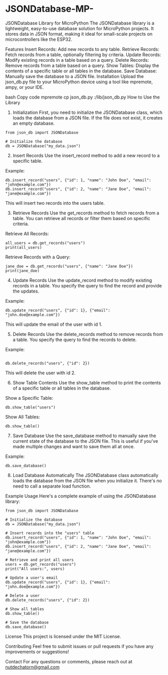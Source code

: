 # JSONDatabase-MP-
JSONDatabase Library for MicroPython
The JSONDatabase library is a lightweight, easy-to-use database solution for MicroPython projects. It stores data in JSON format, making it ideal for small-scale projects on microcontrollers like the ESP32.

Features
Insert Records: Add new records to any table.
Retrieve Records: Fetch records from a table, optionally filtering by criteria.
Update Records: Modify existing records in a table based on a query.
Delete Records: Remove records from a table based on a query.
Show Tables: Display the contents of a specific table or all tables in the database.
Save Database: Manually save the database to a JSON file.
Installation
Upload the json_db.py file to your MicroPython device using a tool like mpremote, ampy, or your IDE.

bash
Copy code
mpremote cp json_db.py :/lib/json_db.py
How to Use the Library
1. Initialization
First, you need to initialize the JSONDatabase class, which loads the database from a JSON file. If the file does not exist, it creates an empty database.

```
from json_db import JSONDatabase

# Initialize the database
db = JSONDatabase("my_data.json")

```

2. Insert Records
Use the insert_record method to add a new record to a specific table.

Example:

```
db.insert_record("users", {"id": 1, "name": "John Doe", "email": "john@example.com"})
db.insert_record("users", {"id": 2, "name": "Jane Doe", "email": "jane@example.com"})
```


This will insert two records into the users table.



3. Retrieve Records
Use the get_records method to fetch records from a table. You can retrieve all records or filter them based on specific criteria.

Retrieve All Records:

```
all_users = db.get_records("users")
print(all_users)
```
Retrieve Records with a Query:

```
jane_doe = db.get_records("users", {"name": "Jane Doe"})
print(jane_doe)
```

4. Update Records
Use the update_record method to modify existing records in a table. You specify the query to find the record and provide the updates.

Example:

```
db.update_record("users", {"id": 1}, {"email": "john.doe@example.com"})
```

This will update the email of the user with id 1.

5. Delete Records
Use the delete_records method to remove records from a table. You specify the query to find the records to delete.

Example:

```

db.delete_records("users", {"id": 2})

```

This will delete the user with id 2.

6. Show Table Contents
Use the show_table method to print the contents of a specific table or all tables in the database.

Show a Specific Table:

```
db.show_table("users")
```

Show All Tables:

```
db.show_table()

```
7. Save Database
Use the save_database method to manually save the current state of the database to the JSON file. This is useful if you've made multiple changes and want to save them all at once.

Example:

```
db.save_database()

```
8. Load Database Automatically
The JSONDatabase class automatically loads the database from the JSON file when you initialize it. There's no need to call a separate load function.

Example Usage
Here's a complete example of using the JSONDatabase library:

```
from json_db import JSONDatabase

# Initialize the database
db = JSONDatabase("my_data.json")

# Insert records into the "users" table
db.insert_record("users", {"id": 1, "name": "John Doe", "email": "john@example.com"})
db.insert_record("users", {"id": 2, "name": "Jane Doe", "email": "jane@example.com"})

# Retrieve and print all users
users = db.get_records("users")
print("All users:", users)

# Update a user's email
db.update_record("users", {"id": 1}, {"email": "john.doe@example.com"})

# Delete a user
db.delete_records("users", {"id": 2})

# Show all tables
db.show_table()

# Save the database
db.save_database()

```

License
This project is licensed under the MIT License.

Contributing
Feel free to submit issues or pull requests if you have any improvements or suggestions!

Contact
For any questions or comments, please reach out at nutdechatorn@gmail.com
